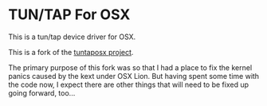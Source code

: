 TUN/TAP For OSX
===============

This is a tun/tap device driver for OSX.

This is a fork of the [tuntaposx project](http://tuntaposx.sourceforge.net/). 

The primary purpose of this fork was so that I had a place to fix the kernel panics caused by the kext under OSX Lion. But having spent some time with the code now, I expect there are other things that will need to be fixed up going forward, too...


